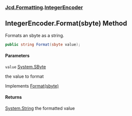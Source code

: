 ### [Jcd.Formatting](Jcd.Formatting.md 'Jcd.Formatting').[IntegerEncoder](Jcd.Formatting.IntegerEncoder.md 'Jcd.Formatting.IntegerEncoder')

## IntegerEncoder.Format(sbyte) Method

Formats an sbyte as a string.

```csharp
public string Format(sbyte value);
```
#### Parameters

<a name='Jcd.Formatting.IntegerEncoder.Format(sbyte).value'></a>

`value` [System.SByte](https://docs.microsoft.com/en-us/dotnet/api/System.SByte 'System.SByte')

the value to format

Implements [Format(sbyte)](Jcd.Formatting.IIntegerFormatter.Format(sbyte).md 'Jcd.Formatting.IIntegerFormatter.Format(sbyte)')

#### Returns
[System.String](https://docs.microsoft.com/en-us/dotnet/api/System.String 'System.String')
the formatted value